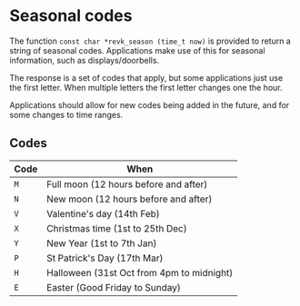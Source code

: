 # Seasonal codes

The function `const char *revk_season (time_t now)` is provided to return a string of seasonal codes. Applications make use of this for seasonal information, such as displays/doorbells.

The response is a set of codes that apply, but some applications just use the first letter. When multiple letters the first letter changes one the hour.

Applications should allow for new codes being added in the future, and for some changes to time ranges.

## Codes

|Code|When|
|----|----|
|`M`|Full moon (12 hours before and after)|
|`N`|New moon (12 hours before and after)|
|`V`|Valentine's day (14th Feb)|
|`X`|Christmas time (1st to 25th Dec)|
|`Y`|New Year (1st to 7th Jan)|
|`P`|St Patrick's Day (17th Mar)|
|`H`|Halloween (31st Oct from 4pm to midnight)|
|`E`|Easter (Good Friday to Sunday)|
